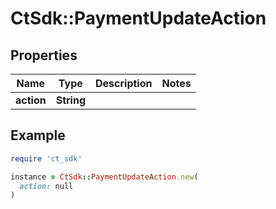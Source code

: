 # CtSdk::PaymentUpdateAction

## Properties

| Name | Type | Description | Notes |
| ---- | ---- | ----------- | ----- |
| **action** | **String** |  |  |

## Example

```ruby
require 'ct_sdk'

instance = CtSdk::PaymentUpdateAction.new(
  action: null
)
```

